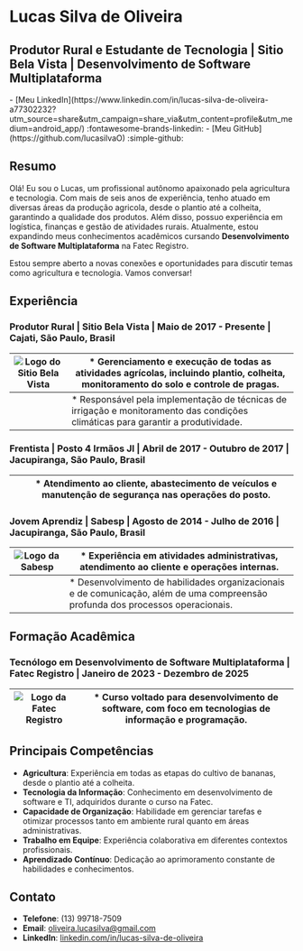 # Lucas Silva de Oliveira

## Produtor Rural e Estudante de Tecnologia | Sitio Bela Vista | Desenvolvimento de Software Multiplataforma

<div class="grid cards" markdown>
- [Meu LinkedIn](https://www.linkedin.com/in/lucas-silva-de-oliveira-a77302232?utm_source=share&utm_campaign=share_via&utm_content=profile&utm_medium=android_app/) :fontawesome-brands-linkedin:
- [Meu GitHub](https://github.com/lucasilvaO) :simple-github:
</div>

## Resumo

Olá! Eu sou o Lucas, um profissional autônomo apaixonado pela agricultura e tecnologia. Com mais de seis anos de experiência, tenho atuado em diversas áreas da produção agricola, desde o plantio até a colheita, garantindo a qualidade dos produtos. Além disso, possuo experiência em logística, finanças e gestão de atividades rurais. Atualmente, estou expandindo meus conhecimentos acadêmicos cursando **Desenvolvimento de Software Multiplataforma** na Fatec Registro.

Estou sempre aberto a novas conexões e oportunidades para discutir temas como agricultura e tecnologia. Vamos conversar!

## Experiência

### Produtor Rural | Sitio Bela Vista | Maio de 2017 - Presente | Cajati, São Paulo, Brasil

| ![Logo do Sitio Bela Vista](https://via.placeholder.com/100) | \* Gerenciamento e execução de todas as atividades agrícolas, incluindo plantio, colheita, monitoramento do solo e controle de pragas. |
| ------------------------------------------------------------ | -------------------------------------------------------------------------------------------------------------------------------------- |
|                                                              | \* Responsável pela implementação de técnicas de irrigação e monitoramento das condições climáticas para garantir a produtividade.     |

### Frentista | Posto 4 Irmãos Jl | Abril de 2017 - Outubro de 2017 | Jacupiranga, São Paulo, Brasil

|     | \* Atendimento ao cliente, abastecimento de veículos e manutenção de segurança nas operações do posto. |
| --- | ------------------------------------------------------------------------------------------------------ |

### Jovem Aprendiz | Sabesp | Agosto de 2014 - Julho de 2016 | Jacupiranga, São Paulo, Brasil

| ![Logo da Sabesp](https://via.placeholder.com/100) | \* Experiência em atividades administrativas, atendimento ao cliente e operações internas.                                       |
| -------------------------------------------------- | -------------------------------------------------------------------------------------------------------------------------------- |
|                                                    | \* Desenvolvimento de habilidades organizacionais e de comunicação, além de uma compreensão profunda dos processos operacionais. |

## Formação Acadêmica

### Tecnólogo em Desenvolvimento de Software Multiplataforma | Fatec Registro | Janeiro de 2023 - Dezembro de 2025

| ![Logo da Fatec Registro](https://via.placeholder.com/100) | \* Curso voltado para desenvolvimento de software, com foco em tecnologias de informação e programação. |
| ---------------------------------------------------------- | ------------------------------------------------------------------------------------------------------- |

## Principais Competências

- **Agricultura**: Experiência em todas as etapas do cultivo de bananas, desde o plantio até a colheita.
- **Tecnologia da Informação**: Conhecimento em desenvolvimento de software e TI, adquiridos durante o curso na Fatec.
- **Capacidade de Organização**: Habilidade em gerenciar tarefas e otimizar processos tanto em ambiente rural quanto em áreas administrativas.
- **Trabalho em Equipe**: Experiência colaborativa em diferentes contextos profissionais.
- **Aprendizado Contínuo**: Dedicação ao aprimoramento constante de habilidades e conhecimentos.

## Contato

- **Telefone**: (13) 99718-7509
- **Email**: oliveira.lucasilva@gmail.com
- **LinkedIn**: [linkedin.com/in/lucas-silva-de-oliveira](https://www.linkedin.com/in/lucas-silva-de-oliveira-a77302232?utm_source=share&utm_campaign=share_via&utm_content=profile&utm_medium=android_app)
